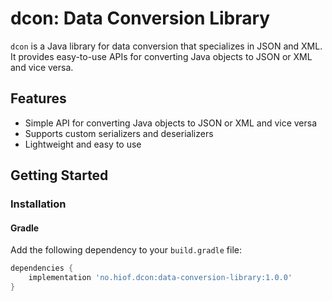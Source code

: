 # dcon: Data Conversion Library

`dcon` is a Java library for data conversion that specializes in JSON and XML. It provides easy-to-use APIs for converting Java objects to JSON or XML and vice versa.

## Features

* Simple API for converting Java objects to JSON or XML and vice versa
* Supports custom serializers and deserializers
* Lightweight and easy to use

## Getting Started

### Installation

#### Gradle

Add the following dependency to your `build.gradle` file:

```groovy
dependencies {
    implementation 'no.hiof.dcon:data-conversion-library:1.0.0'
}

